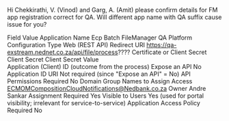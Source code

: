 Hi Chekkirathi, V. (Vinod) and Garg, A. (Amit) please confirm details for FM app registration correct for QA. Will different app name with QA suffix cause issue for you?
 
Field	                                                       Value
Application Name	                        Ecp Batch FileManager QA
Platform Configuration Type	Web (REST API)
Redirect URI	                                         https://qa-exstream.nednet.co.za/api/file/process????
Certificate or Client Secret	         Client Secret
Client Secret Value	 
Application (Client) ID	               (outcome from the process)
Expose an API	                                 No
Application ID URI	                         Not required (since "Expose an API" = No)
API Permissions Required	        No
Domain Group Names to Assign Access	ECMOMCompositionCloudNotifications@Nedbank.co.za
Owner	                                                 Andre Sankar
Assignment Required	                 Yes
Visible to Users	                                 Yes (used for portal visibility; irrelevant for service-to-service)
Application Access Policy Required	No 
